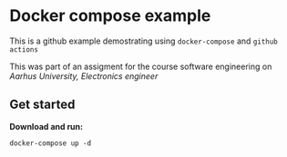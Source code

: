 
# Docker compose example 

This is a github example demostrating using `docker-compose` and  `github actions` 

This was part of an assigment for the course software engineering on *Aarhus University, Electronics engineer*  

## Get started 

**Download and run:** 

`docker-compose up -d`




 



